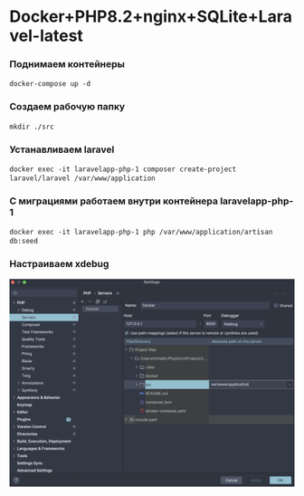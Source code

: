 # Docker+PHP8.2+nginx+SQLite+Laravel-latest
### Поднимаем контейнеры
```shell
docker-compose up -d
```
### Создаем рабочую папку
```shell
mkdir ./src
```
### Устанавливаем laravel
```shell
docker exec -it laravelapp-php-1 composer create-project laravel/laravel /var/www/application
```
### С миграциями работаем внутри контейнера laravelapp-php-1
```shell
docker exec -it laravelapp-php-1 php /var/www/application/artisan db:seed
```

### Настраиваем xdebug
![xdebug_info.png](docker%2Fphp%2Fxdebug_info.png)
